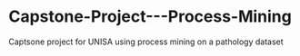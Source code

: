# Capstone-Project---Process-Mining
Captsone project for UNISA using process mining on a pathology dataset

